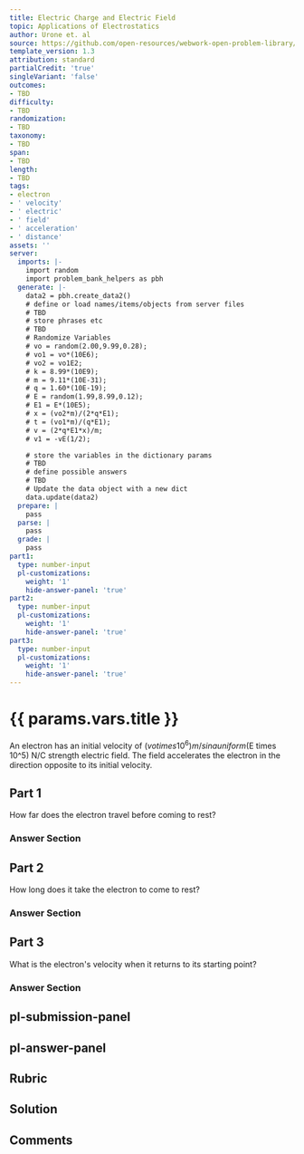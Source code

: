 ```yaml
---
title: Electric Charge and Electric Field
topic: Applications of Electrostatics
author: Urone et. al
source: https://github.com/open-resources/webwork-open-problem-library/tree/master/Contrib/BrockPhysics/College_Physics_Urone/18.Electric_Field/18-08.Applications_of_Electrostatics/NU_U17_18_08_008.pg
template_version: 1.3
attribution: standard
partialCredit: 'true'
singleVariant: 'false'
outcomes:
- TBD
difficulty:
- TBD
randomization:
- TBD
taxonomy:
- TBD
span:
- TBD
length:
- TBD
tags:
- electron
- ' velocity'
- ' electric'
- ' field'
- ' acceleration'
- ' distance'
assets: ''
server:
  imports: |-
    import random
    import problem_bank_helpers as pbh
  generate: |-
    data2 = pbh.create_data2()
    # define or load names/items/objects from server files
    # TBD
    # store phrases etc
    # TBD
    # Randomize Variables
    # vo = random(2.00,9.99,0.28);
    # vo1 = vo*(10E6);
    # vo2 = vo1E2;
    # k = 8.99*(10E9);
    # m = 9.11*(10E-31);
    # q = 1.60*(10E-19);
    # E = random(1.99,8.99,0.12);
    # E1 = E*(10E5);
    # x = (vo2*m)/(2*q*E1);
    # t = (vo1*m)/(q*E1);
    # v = (2*q*E1*x)/m;
    # v1 = -vE(1/2);

    # store the variables in the dictionary params
    # TBD
    # define possible answers
    # TBD
    # Update the data object with a new dict
    data.update(data2)
  prepare: |
    pass
  parse: |
    pass
  grade: |
    pass
part1:
  type: number-input
  pl-customizations:
    weight: '1'
    hide-answer-panel: 'true'
part2:
  type: number-input
  pl-customizations:
    weight: '1'
    hide-answer-panel: 'true'
part3:
  type: number-input
  pl-customizations:
    weight: '1'
    hide-answer-panel: 'true'
---
```


# {{ params.vars.title }} 


An electron has an initial velocity of ($vo times 10^6) m/s in a uniform ($E times 10^5) N/C strength electric field. The field accelerates the electron in the direction opposite to its initial velocity.

## Part 1 
How far does the electron travel before coming to rest? 


 ### Answer Section

## Part 2 
How long does it take the electron to come to rest? 


 ### Answer Section

## Part 3 
What is the electron's velocity when it returns to its starting point? 


 ### Answer Section


## pl-submission-panel 


## pl-answer-panel 


## Rubric 


## Solution 


## Comments 


